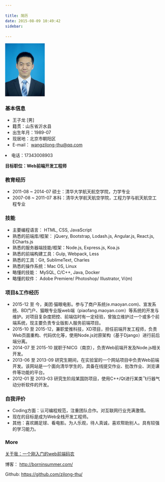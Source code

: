 ```yaml
---

title: 简历
date: 2015-08-09 10:49:42
sidebar:

---
```


<img src="myResumeAvatar.jpg" class="avatar" style="max-width: 128px;">

<link rel="stylesheet" type="text/css" href="./index.css">

### 基本信息

+ 王子龙 [男]
+ 籍贯：山东省沂水县
+ 出生年月：1989-07
+ 现居地：北京市朝阳区
+ E-mail： wangzilong-thu@qq.com
<li class="telephone">电话：17343008903</li>

**目标职位：Web前端开发工程师**

### 教育经历

+ 2011-08 ~ 2014-07 硕士：清华大学航天航空学院，力学专业
+ 2007-08 ~ 2011-07 本科：清华大学航天航空学院，工程力学与航天航空工程专业

### 技能

+ 主要编程语言： HTML, CSS, JavaScript
+ 熟悉的前端库/框架： jQuery, Bootstrap, Lodash.js, Angular.js, React.js, ECharts.js
+ 熟悉的服务器端技能/框架：Node.js, Express.js, Koa.js
+ 熟悉的前端构建工具：Gulp, Webpack, Less
+ 熟悉的工具：Git, SublimeText, Charles
+ 熟悉的操作系统：Mac OS, Linux
+ 略懂的技能： MySQL, C/C++, Java, Docker
+ 略懂的软件： Adobe Premiere/ Photoshop/ Illustrator, Vi(m)

### 项目&工作经历

+ 2015-12 至 今，美团·猫眼电影。参与了商户系统(e.maoyan.com)、宣发系统、BD门户、猫眼专业版web端（piaofang.maoyan.com）等系统的开发与维护。对项目复杂度把控、前端估时有一定经验，曾独立维护过一个或多个前端系统，现主要负责专业版影人服务前端项目。
+ 2015-10 至 2015-12，兼职爱推科技，XD项目，担任前端开发工程师，负责Web页面重构、代码优化等，使用Node.js对原架构（基于Django）进行前后端分离。
+ 2014-07 至 2015-10 就职于NICG（南京），负责Web前端开发及Node.js相关开发。
+ 2013-06 至 2013-09 研究生期间，在实验室的一个网站项目中负责Web前端开发。该网站是一个面向清华学生的，具备在线提交作业、批改作业、浏览课件等功能的平台。
+ 2012-01 至 2013-03 研究生阶段某国防项目，使用C++/Qt进行某类飞行器气动分析软件的开发。

### 自我评价

+ Coding方面：认可编程规范，注重团队合作。对互联网行业充满激情。
+ 现在的目标是成为Web全栈开发工程师。
+ 其他：喜欢踢足球、看电影。为人乐观，待人真诚，喜欢帮助别人。具有较强的学习能力。

### More

<a href="aboutMe-longStory.html">关于我：一个刚入门的web前端码农</a>

博客： http://borninsummer.com/

Github: https://github.com/zilong-thu/
